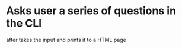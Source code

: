 # Asks user a series of questions in the CLI 
 after takes the input and prints it to a HTML page
 

